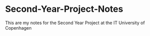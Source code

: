 # Second-Year-Project-Notes
This are my notes for the Second Year Project at the IT University of Copenhagen 
